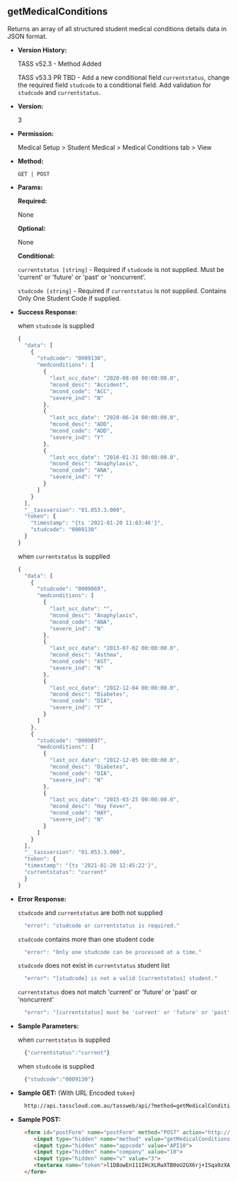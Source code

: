 **getMedicalConditions**
----
  Returns an array of all structured student medical conditions details data in JSON format.
  
* **Version History:**

  TASS v52.3 - Method Added

  TASS v53.3 PR TBD - Add a new conditional field `currentstatus`, change the required field `studcode` to a conditional field. Add validation for `studcode` and `currentstatus`.

* **Version:**

  3

* **Permission:**

  Medical Setup > Student Medical > Medical Conditions tab > View

* **Method:**

  `GET | POST`
  
*  **Params:**

   **Required:**
 
   None

   **Optional:**

   None

   **Conditional:**

   `currentstatus [string]` - Required if `studcode` is not supplied. Must be 'current' or 'future' or 'past' or 'noncurrent'.
 
   `studcode [string]` - Required if `currentstatus` is not supplied. Contains Only One Student Code if supplied.

* **Success Response:**

    when `studcode` is supplied
    ```javascript
    {
      "data": [
        {
          "studcode": "0009130",
          "medconditions": [
            {
              "last_occ_date": "2020-08-08 00:00:00.0",
              "mcond_desc": "Accident",
              "mcond_code": "ACC",
              "severe_ind": "N"
            },
            {
              "last_occ_date": "2020-06-24 00:00:00.0",
              "mcond_desc": "ADD",
              "mcond_code": "ADD",
              "severe_ind": "Y"
            },
            {
              "last_occ_date": "2016-01-31 00:00:00.0",
              "mcond_desc": "Anaphylaxis",
              "mcond_code": "ANA",
              "severe_ind": "Y"
            }
          ]
        }
      ],
      "__tassversion": "01.053.3.000",
      "token": {
        "timestamp": "{ts '2021-01-20 11:03:46'}",
        "studcode": "0009130"
      }
    }
    ```

    when `currentstatus` is supplied
    ```javascript
    {
      "data": [
        {
          "studcode": "0009069",
          "medconditions": [
            {
              "last_occ_date": "",
              "mcond_desc": "Anaphylaxis",
              "mcond_code": "ANA",
              "severe_ind": "N"
            },
            {
              "last_occ_date": "2013-07-02 00:00:00.0",
              "mcond_desc": "Asthma",
              "mcond_code": "AST",
              "severe_ind": "N"
            },
            {
              "last_occ_date": "2012-12-04 00:00:00.0",
              "mcond_desc": "Diabetes",
              "mcond_code": "DIA",
              "severe_ind": "Y"
            }
          ]
        },
        {
          "studcode": "0009097",
          "medconditions": [
            {
              "last_occ_date": "2012-12-05 00:00:00.0",
              "mcond_desc": "Diabetes",
              "mcond_code": "DIA",
              "severe_ind": "N"
            },
            {
              "last_occ_date": "2015-03-25 00:00:00.0",
              "mcond_desc": "Hay Fever",
              "mcond_code": "HAY",
              "severe_ind": "N"
            }
          ]
        }
      ],
      "__tassversion": "01.053.3.000",
      "token": {
      "timestamp": "{ts '2021-01-20 12:45:22'}",
      "currentstatus": "current"
      }
    }

    ```
 
* **Error Response:**

    `studcode` and `currentstatus` are both not supplied
    ```javascript
      "error": "studcode or currentstatus is required."
    ```

    `studcode` contains more than one student code
    ```javascript
      "error": "Only one studcode can be processed at a time."
    ```

    `studcode` does not exist in `currentstatus` student list
    ```javascript
      "error": "[studcode] is not a valid [currentstatus] student."
    ```

    `currentstatus` does not match 'current' or 'future' or 'past' or 'noncurrent'
    ```javascript
      "error": "[currentstatus] must be 'current' or 'future' or 'past' or 'noncurrent'."
    ```

* **Sample Parameters:**

    when `currentstatus` is supplied
  ```javascript
    {"currentstatus":"current"}
  ```

    when `studcode` is supplied
  ```javascript
    {"studcode":"0009130"}
  ```

* **Sample GET:** (With URL Encoded `token`)

  ```HTML
    http://api.tasscloud.com.au/tassweb/api/?method=getMedicalConditions&appcode=API10&company=10&v=3&token=l1D8owEn111IHcXLRwXTB0oU2GX6rj%2BISqa9zXA8We3J3mwgjW5pdUvFK3%2FIZ4mJ4bMyfKTmEoup%2B3tTE9GeLQ%3D%3D
  ```
  
* **Sample POST:**

  ```HTML
    <form id="postForm" name="postForm" method="POST" action="http://api.tasscloud.com.au/tassweb/api/">
       <input type="hidden" name="method" value="getMedicalConditions">
       <input type="hidden" name="appcode" value="API10">
       <input type="hidden" name="company" value="10">
       <input type="hidden" name="v" value="3">
       <textarea name="token">l1D8owEn111IHcXLRwXTB0oU2GX6rj+ISqa9zXA8We3J3mwgjW5pdUvFK3/IZ4mJ4bMyfKTmEoup+3tTE9GeLQ==</textarea>
    </form>
  ```